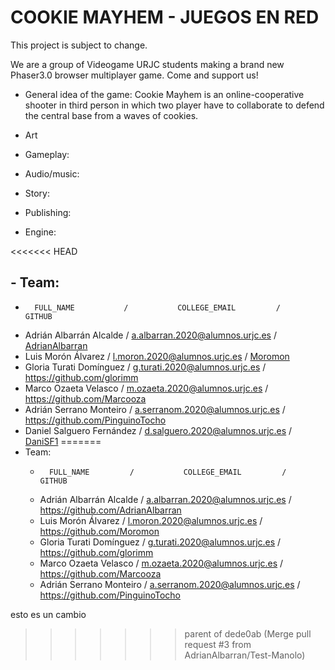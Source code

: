 # COOKIE MAYHEM - JUEGOS EN RED

This project is subject to change.

We are a group of Videogame URJC students making a brand new Phaser3.0 browser multiplayer game. Come and support us!

- General idea of the game:
Cookie Mayhem is an online-cooperative shooter in third person in which two player have to collaborate to defend the central base from a waves of cookies. 

- Art

- Gameplay:

- Audio/music:

- Story:

- Publishing:

- Engine:

<<<<<<< HEAD
## - Team:
  -       FULL_NAME           /           COLLEGE_EMAIL         /     GITHUB   
  - Adrián Albarrán Alcalde   / a.albarran.2020@alumnos.urjc.es / [AdrianAlbarran](https://github.com/AdrianAlbarran)
  - Luis Morón Álvarez        / l.moron.2020@alumnos.urjc.es    / [Moromon](https://github.com/Moromon)
  - Gloria Turati Domínguez   / g.turati.2020@alumnos.urjc.es   / https://github.com/glorimm
  - Marco Ozaeta Velasco      / m.ozaeta.2020@alumnos.urjc.es   / https://github.com/Marcooza
  - Adrián Serrano Monteiro   / a.serranom.2020@alumnos.urjc.es / https://github.com/PinguinoTocho
  - Daniel Salguero Fernández / d.salguero.2020@alumnos.urjc.es / [DaniSF1](https://github.com/DaniSF1)
=======
- Team:
  -       FULL_NAME         /           COLLEGE_EMAIL         /     GITHUB   
  - Adrián Albarrán Alcalde / a.albarran.2020@alumnos.urjc.es / https://github.com/AdrianAlbarran
  - Luis Morón Álvarez      / l.moron.2020@alumnos.urjc.es    / https://github.com/Moromon
  - Gloria Turati Domínguez / g.turati.2020@alumnos.urjc.es   / https://github.com/glorimm
  - Marco Ozaeta Velasco    / m.ozaeta.2020@alumnos.urjc.es   / https://github.com/Marcooza
  - Adrián Serrano Monteiro / a.serranom.2020@alumnos.urjc.es / https://github.com/PinguinoTocho





esto es un cambio
>>>>>>> parent of dede0ab (Merge pull request #3 from AdrianAlbarran/Test-Manolo)
